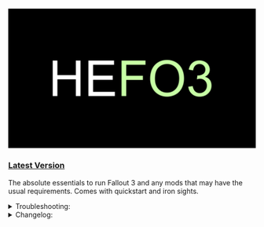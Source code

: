 ![HyperEssentials Branding](https://raw.githubusercontent.com/Biblioklept/hyperessentials/main/img/hefo3.png)

### [Latest Version](https://github.com/Biblioklept/hyperessentials/releases/tag/HEFO3.1.0.0)

The absolute essentials to run Fallout 3 and any mods that may have the usual requirements. Comes with quickstart and iron sights.


<details>
<summary>Troubleshooting:</summary>
<br>

None as of right now!

</details>

<details>
<summary>Changelog:</summary>
<br>

__Update 1.1.0:__
ADDED:
- Stewie Tweaks - INI
- Unofficial Fallout 3 ESM Patcher
- Console Paste Support

UPDATED:
- Updated Unofficial Fallout 3 Patch

REMOVED:
- New Vegas - Stewie Tweaks Essentials INI

__Update 1.0.0:__
- Inital release.

</details>

